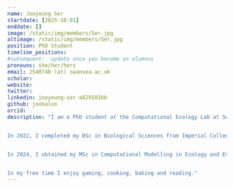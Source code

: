 ```yaml
---
name: Jooyoung Ser
startdate: [2025-10-01]
enddate: []
image: /static/img/members/Ser.jpg
altimage: /static/img/members/Ser.jpg
position: PhD Student
timeline_positions: 
#subsequent:  update once you become an alumnus
pronouns: she/her/hers
email: 2540740 (at) swansea.ac.uk
scholar:
website:
twitter:
linkedin: jooyoung-ser-a829101bb
github: joobaloo
orcid: 
description: "I am a PhD student at the Computational Ecology Lab at Swansea University, co-supervised by Dr Miguel Lurgi and Dr Steve Slocombe. My PhD explores the dynamics of microbial assembly both ***in vitro*** and ***in silico*** specifically in the context of algal bioreactors.


In 2022, I completed my BSc in Biological Sciences from Imperial College London. My undergraduate thesis modelled the niches of two symbiotic species: Norway Spruce and the fungus *Russula ochroleuca*.


In 2024, I obtained my MSc in Computational Modelling in Ecology and Evolution from Imperial College London. During my thesis project I investigated how ecosystem function could be maximised through assembly manipulation in microbial systems using a modelling approach.


In my free time I enjoy gaming, cooking, baking and reading."
---
```

